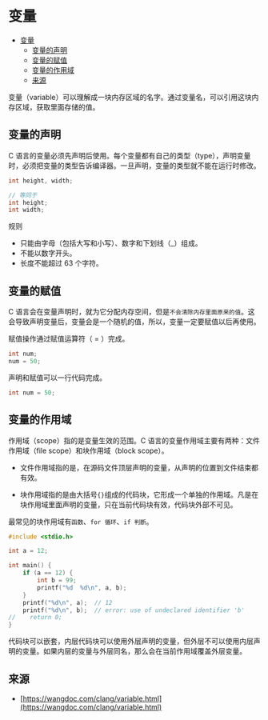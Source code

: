 # 变量
- [变量](#变量)
  - [变量的声明](#变量的声明)
  - [变量的赋值](#变量的赋值)
  - [变量的作用域](#变量的作用域)
  - [来源](#来源)
  
变量（variable）可以理解成一块内存区域的名字。通过变量名，可以引用这块内存区域，获取里面存储的值。


## 变量的声明
C 语言的变量必须先声明后使用。每个变量都有自己的类型（type），声明变量时，必须把变量的类型告诉编译器。一旦声明，变量的类型就不能在运行时修改。
```c
int height, width;

// 等同于
int height;
int width;
```

规则
* 只能由字母（包括大写和小写）、数字和下划线（_）组成。
* 不能以数字开头。
* 长度不能超过 63 个字符。


## 变量的赋值
C 语言会在变量声明时，就为它分配内存空间，但是`不会清除内存里面原来的值`。这会导致声明变量后，变量会是一个随机的值，所以，变量一定要赋值以后再使用。

赋值操作通过赋值运算符（ = ）完成。

```c
int num;
num = 50;
```
声明和赋值可以一行代码完成。
```c
int num = 50;
```


## 变量的作用域
作用域（scope）指的是变量生效的范围。C 语言的变量作用域主要有两种：文件作用域（file scope）和块作用域（block scope）。

* 文件作用域指的是，在源码文件顶层声明的变量，从声明的位置到文件结束都有效。

* 块作用域指的是由大括号`{}`组成的代码块，它形成一个单独的作用域。凡是在块作用域里面声明的变量，只在当前代码块有效，代码块外部不可见。

最常见的块作用域有`函数`、`for 循环`、`if 判断`。

```c
#include <stdio.h>

int a = 12;

int main() {
    if (a == 12) {
        int b = 99;
        printf("%d  %d\n", a, b);
    }
    printf("%d\n", a);  // 12
    printf("%d\n", b);  // error: use of undeclared identifier 'b'
//    return 0;
}

```

代码块可以嵌套，内层代码块可以使用外层声明的变量，但外层不可以使用内层声明的变量。如果内层的变量与外层同名，那么会在当前作用域覆盖外层变量。

## 来源
* [https://wangdoc.com/clang/variable.html](https://wangdoc.com/clang/variable.html)